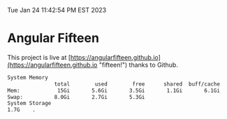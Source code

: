 Tue Jan 24 11:42:54 PM EST 2023

# Angular Fifteen


This project is live at [https://angularfifteen.github.io](https://angularfifteen.github.io "fifteen!") thanks to Github.

```bash
System Memory
               total        used        free      shared  buff/cache   available
Mem:            15Gi       5.6Gi       3.5Gi       1.1Gi       6.1Gi       8.2Gi
Swap:          8.0Gi       2.7Gi       5.3Gi
System Storage
1.7G	.
```
```bash
